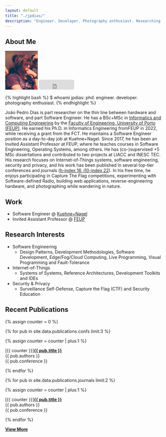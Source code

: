 ```yaml
---
layout: default
title: "./jpdias/"
description: "Engineer. Developer. Photography enthusiast. Researching on the thin line between hardware and software."
---
```


## About Me

<img class="profile-picture" src="images/profile.png" alt="Profile picture">
<iframe src="https://github.com/sponsors/jpdias/button" title="Sponsor jpdias" style="border: 0; border-radius: 6px;/*! background-color: beige; */" class="sponsor" width="114" height="32"></iframe>

{% highlight bash %}
$ whoami
jpdias: phd. engineer. developer. photography enthusiast.
{% endhighlight %}

João Pedro Dias is part researcher on the thin line between hardware and software, and part Software Engineer. He has a BSc+MSc in [Informatics and Computing Engineering](https://sigarra.up.pt/feup/en/cur_geral.cur_view?pv_ano_lectivo=2018&pv_origem=CUR&pv_tipo_cur_sigla=MI&pv_curso_id=742) by the [Faculty of Engineering, University of Porto (FEUP)](https://sigarra.up.pt/feup/en/WEB_PAGE.INICIAL). He earned his Ph.D. in Informatics Engineering fromFEUP in 2022, while receiving a grant from the FCT. He maintains a Software Engineer position as a day-to-day job at Kuehne+Nagel. Since 2017, he has been an Invited Assistant Professor at FEUP, where he teaches courses in Software Engineering, Operating Systems, among others. He has (co-)supervised  +5 MSc dissertations and contributed to two projects at LIACC and INESC TEC. His research focuses on Internet-of-Things systems, software engineering, security and privacy, and his work has been published in several top-tier conferences and journals ([h-index 16, i10-index 22](https://scholar.google.com/citations?user=sQ2vKI0AAAAJ)). In his free time, he enjoys participating in Capture The Flag competitions, experimenting with Software-defined Radio, building web applications, reverse-engineering hardware, and photographing while wandering in nature.

## Work

- Software Engineer @ [Kuehne+Nagel](https://kuehne-nagel.com)
- Invited Assistant Professor @ [FEUP](https://sigarra.up.pt/feup/en/WEB_PAGE.INICIAL)

## Research Interests

- Software Engineering
  - Design Patterns, Development Methodologies, Software Development, Edge/Fog/Cloud Computing, Live Programming, Visual Programming and Fault-Tolerance
- Internet-of-Things
  - Systems of Systems, Reference Architectures, Development Toolkits and IDEs
- Security & Privacy
  - Surveillance Self-Defense, Capture the Flag (CTF) and Security Education

## Recent Publications

{% assign counter = 0 %}

{% for pub in site.data.publications.confs limit:3 %}

{% assign counter = counter | plus:1 %}

<div class="pub-item">
<div class="pub-title"><span>[{{ counter }}]</span><a href="{{ pub.url }}" target="_blank"><b>{{ pub.title }}</b></a><br></div>
<div><i class="ri-group-line"></i> {{ pub.authors }}</div>
<div><i class="ri-book-3-line"></i>  {{ pub.conference }}</div>
</div>

{% endfor %}

{% for pub in site.data.publications.journals limit:2 %}

{% assign counter = counter | plus:1 %}

<div class="pub-item">
<div class="pub-title"><span>[{{ counter }}]</span><a href="{{ pub.url }}" target="_blank"><b>{{ pub.title }}</b></a><br></div>
<div><i class="ri-group-line"></i> {{ pub.authors }}</div>
<div><i class="ri-book-3-line"></i>  {{ pub.conference }}</div>
</div>

{% endfor %}

<a href="/publications"><i class="ri-add-circle-line"></i> **View More**</a>
